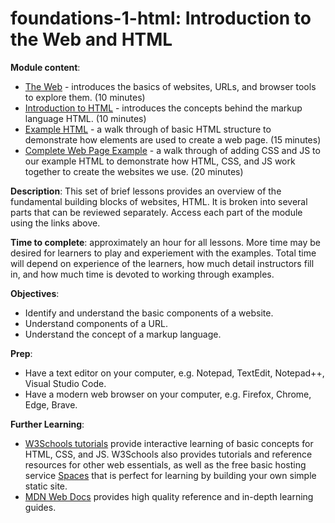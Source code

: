 # foundations-1-html: Introduction to the Web and HTML

**Module content**:

- [The Web](0-web.md) - introduces the basics of websites, URLs, and browser tools to explore them. (10 minutes)
- [Introduction to HTML](1-html.md) - introduces the concepts behind the markup language HTML. (10 minutes)
- [Example HTML](2-example.md) - a walk through of basic HTML structure to demonstrate how elements are used to create a web page. (15 minutes)
- [Complete Web Page Example](3-complete.md) - a walk through of adding CSS and JS to our example HTML to demonstrate how HTML, CSS, and JS work together to create the websites we use. (20 minutes)

**Description**: 
This set of brief lessons provides an overview of the fundamental building blocks of websites, HTML. 
It is broken into several parts that can be reviewed separately.
Access each part of the module using the links above.

**Time to complete**: approximately an hour for all lessons.
More time may be desired for learners to play and experiement with the examples.
Total time will depend on experience of the learners, how much detail instructors fill in, and how much time is devoted to working through examples.

**Objectives**:

- Identify and understand the basic components of a website.
- Understand components of a URL.
- Understand the concept of a markup language.

**Prep**:

- Have a text editor on your computer, e.g. Notepad, TextEdit, Notepad++, Visual Studio Code.
- Have a modern web browser on your computer, e.g. Firefox, Chrome, Edge, Brave.

**Further Learning**:

- [W3Schools tutorials](https://www.w3schools.com/html/default.asp) provide interactive learning of basic concepts for HTML, CSS, and JS. W3Schools also provides tutorials and reference resources for other web essentials, as well as the free basic hosting service [Spaces](https://www.w3schools.com/spaces/) that is perfect for learning by building your own simple static site. 
- [MDN Web Docs](https://developer.mozilla.org/en-US/) provides high quality reference and in-depth learning guides.
